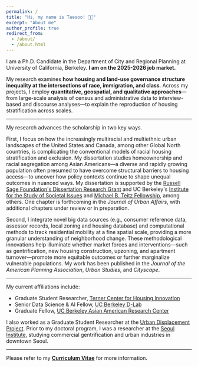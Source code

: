 ```yaml
---
permalink: /
title: "Hi, my name is Taesoo! 👋🏻"
excerpt: "About me"
author_profile: true
redirect_from: 
  - /about/
  - /about.html
---
```



I am a Ph.D. Candidate in the Department of City and Regional Planning at University of California, Berkeley. **I am on the 2025-2026 job market.**

My research examines **how housing and land-use governance structure inequality at the intersections of race, immigration, and class**. Across my projects, I employ **quantitative, geospatial, and qualitative approaches**—from large-scale analysis of census and administrative data to interview-based and discourse analyses—to explain the reproduction of housing stratification across scales.

---
My research advances the scholarship in two key ways.

First, I focus on how the increasingly multiracial and multiethnic urban landscapes of the United States and Canada, among other Global North countries, is complicating the conventional models of racial housing stratification and exclusion. My dissertation studies homeownership and racial segregation among Asian Americans—a diverse and rapidly growing population often presumed to have overcome structural barriers to housing access—to uncover how policy contexts continue to shape unequal outcomes in nuanced ways. My dissertation is supported by the [Russell Sage Foundation's Dissertation Research Grant](https://www.russellsage.org/research/funding/dissertation-research-grants) and UC Berkeley's [Institute for the Study of Societal Issues](https://issi.berkeley.edu/) and [Michael B. Teitz Fellowship](https://ced.berkeley.edu/awards/michael-b-teitz-fellowship), among others. One chapter is forthcoming in the _Journal of Urban Affairs_, with additional chapters under review or in preparation.

Second, I integrate novel big data sources (e.g., consumer reference data, assessor records, local zoning and housing database) and computational methods to track residential mobility at a fine spatial scale, providing a more granular understanding of neighborhood change. These methodological innovations help illuminate whether market forces and interventions—such as gentrification, new housing construction, upzoning, and apartment turnover—promote more equitable outcomes or further marginalize vulnerable populations. My work has been published in the _Journal of the American Planning Association_, _Urban Studies_, and _Cityscape_.

---
My current affiliations include:
- Graduate Student Researcher, [Terner Center for Housing Innovation](https://ternercenter.berkeley.edu/)
- Senior Data Science & AI Fellow, [UC Berkeley D-Lab](https://dlab.berkeley.edu/)
- Graduate Fellow, [UC Berkeley Asian American Research Center](https://issi.berkeley.edu/aarc)

I also worked as a Graduate Student Researcher at the [Urban Displacement Project](https://www.urbandisplacement.org/). Prior to my doctoral program, I was a researcher at the [Seoul Institute](https://global.si.re.kr/), studying commercial gentrification and urban industries in downtown Seoul. 

---
Please refer to my [**Curriculum Vitae**](https://taesoosong.github.io/academic_cv/CV_SONG_Taesoo.pdf) for more information.
